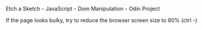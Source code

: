 Etch a Sketch - JavaScript - Dom Manipulation - Odin Project

If the page looks bulky, try to reduce the browser screen size to 80% (ctrl -)
